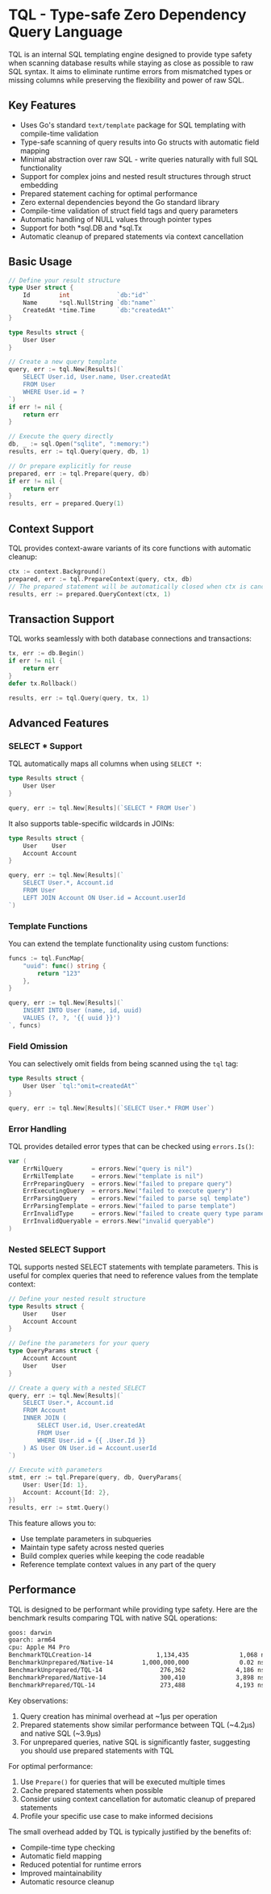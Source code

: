 # TQL - Type-safe Zero Dependency Query Language

TQL is an internal SQL templating engine designed to provide type safety when scanning database results while staying as close as possible to raw SQL syntax. It aims to eliminate runtime errors from mismatched types or missing columns while preserving the flexibility and power of raw SQL.

## Key Features

- Uses Go's standard `text/template` package for SQL templating with compile-time validation
- Type-safe scanning of query results into Go structs with automatic field mapping
- Minimal abstraction over raw SQL - write queries naturally with full SQL functionality
- Support for complex joins and nested result structures through struct embedding
- Prepared statement caching for optimal performance
- Zero external dependencies beyond the Go standard library
- Compile-time validation of struct field tags and query parameters
- Automatic handling of NULL values through pointer types
- Support for both *sql.DB and *sql.Tx
- Automatic cleanup of prepared statements via context cancellation

## Basic Usage

```go
// Define your result structure
type User struct {
    Id        int             `db:"id"`
    Name      *sql.NullString `db:"name"`
    CreatedAt *time.Time      `db:"createdAt"`
}

type Results struct {
    User User
}

// Create a new query template
query, err := tql.New[Results](`
    SELECT User.id, User.name, User.createdAt 
    FROM User 
    WHERE User.id = ?
`)
if err != nil {
    return err
}

// Execute the query directly
db, _ := sql.Open("sqlite", ":memory:")
results, err := tql.Query(query, db, 1)

// Or prepare explicitly for reuse
prepared, err := tql.Prepare(query, db)
if err != nil {
    return err
}
results, err = prepared.Query(1)
```

## Context Support

TQL provides context-aware variants of its core functions with automatic cleanup:

```go
ctx := context.Background()
prepared, err := tql.PrepareContext(query, ctx, db)
// The prepared statement will be automatically closed when ctx is cancelled
results, err := prepared.QueryContext(ctx, 1)
```

## Transaction Support

TQL works seamlessly with both database connections and transactions:

```go
tx, err := db.Begin()
if err != nil {
    return err
}
defer tx.Rollback()

results, err := tql.Query(query, tx, 1)
```

## Advanced Features

### SELECT * Support
TQL automatically maps all columns when using `SELECT *`:

```go
type Results struct {
    User User
}

query, err := tql.New[Results](`SELECT * FROM User`)
```

It also supports table-specific wildcards in JOINs:

```go
type Results struct {
    User    User
    Account Account
}

query, err := tql.New[Results](`
    SELECT User.*, Account.id 
    FROM User 
    LEFT JOIN Account ON User.id = Account.userId
`)
```

### Template Functions

You can extend the template functionality using custom functions:

```go
funcs := tql.FuncMap{
    "uuid": func() string { 
        return "123" 
    },
}

query, err := tql.New[Results](`
    INSERT INTO User (name, id, uuid) 
    VALUES (?, ?, '{{ uuid }}')
`, funcs)
```

### Field Omission

You can selectively omit fields from being scanned using the `tql` tag:

```go
type Results struct {
    User User `tql:"omit=createdAt"`
}

query, err := tql.New[Results](`SELECT User.* FROM User`)
```

### Error Handling

TQL provides detailed error types that can be checked using `errors.Is()`:

```go
var (
    ErrNilQuery        = errors.New("query is nil")
    ErrNilTemplate     = errors.New("template is nil")
    ErrPreparingQuery  = errors.New("failed to prepare query")
    ErrExecutingQuery  = errors.New("failed to execute query")
    ErrParsingQuery    = errors.New("failed to parse sql template")
    ErrParsingTemplate = errors.New("failed to parse template")
    ErrInvalidType     = errors.New("failed to create query type parameter is invalid")
    ErrInvalidQueryable = errors.New("invalid queryable")
)
```

### Nested SELECT Support

TQL supports nested SELECT statements with template parameters. This is useful for complex queries that need to reference values from the template context:

```go
// Define your nested result structure
type Results struct {
    User    User
    Account Account
}

// Define the parameters for your query
type QueryParams struct {
    Account Account
    User    User
}

// Create a query with a nested SELECT
query, err := tql.New[Results](`
    SELECT User.*, Account.id 
    FROM Account 
    INNER JOIN (
        SELECT User.id, User.createdAt 
        FROM User 
        WHERE User.id = {{ .User.Id }}
    ) AS User ON User.id = Account.userId
`)

// Execute with parameters
stmt, err := tql.Prepare(query, db, QueryParams{
    User: User{Id: 1},
    Account: Account{Id: 2},
})
results, err := stmt.Query()
```

This feature allows you to:
- Use template parameters in subqueries
- Maintain type safety across nested queries
- Build complex queries while keeping the code readable
- Reference template context values in any part of the query

## Performance

TQL is designed to be performant while providing type safety. Here are the benchmark results comparing TQL with native SQL operations:

```bash
goos: darwin
goarch: arm64
cpu: Apple M4 Pro
BenchmarkTQLCreation-14                  1,134,435              1,068 ns/op
BenchmarkUnprepared/Native-14        1,000,000,000              0.02 ns/op
BenchmarkUnprepared/TQL-14                276,362              4,186 ns/op
BenchmarkPrepared/Native-14               300,410              3,898 ns/op
BenchmarkPrepared/TQL-14                  273,488              4,193 ns/op
```

Key observations:
1. Query creation has minimal overhead at ~1µs per operation
2. Prepared statements show similar performance between TQL (~4.2µs) and native SQL (~3.9µs)
3. For unprepared queries, native SQL is significantly faster, suggesting you should use prepared statements with TQL

For optimal performance:
1. Use `Prepare()` for queries that will be executed multiple times
2. Cache prepared statements when possible
3. Consider using context cancellation for automatic cleanup of prepared statements
4. Profile your specific use case to make informed decisions

The small overhead added by TQL is typically justified by the benefits of:
- Compile-time type checking
- Automatic field mapping
- Reduced potential for runtime errors
- Improved maintainability
- Automatic resource cleanup
